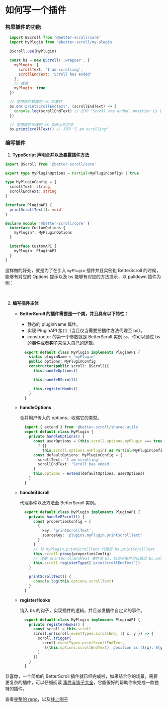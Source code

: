 # 如何写一个插件

### 构思插件的功能

```js
  import BScroll from '@better-scroll/core'
  import MyPlugin from '@better-scroll/my-plugin'

  BScroll.use(MyPlugin)

  const bs = new BScroll('.wrapper', {
    myPlugin: {
      scrollText: 'I am scrolling',
      scrollEndText: 'Scroll has ended'
    },
    // 或者
    myPlugin: true
  })

  // 使用插件暴露到 bs 的事件
  bs.on('printScrollEndText', (scrollEndText) => {
    console.log(scrollEndText) // 打印 "Scroll has ended, position is (xx, yy)"
  })

  // 使用插件代理到 bs 实例上的方法
  bs.printScrollText() // 打印 "I am scrolling"
```

### 编写插件

1. **TypeScript 声明合并以及暴露插件方法**

```typescript
import BScroll from '@better-scroll/core'

export type MyPluginOptions = Partial<MyPluginConfig> | true

type MyPluginConfig = {
  scrollText: string,
  scrollEndText: string
}

interface PluginAPI {
  printScrollText(): void
}

declare module '@better-scroll/core' {
  interface CustomOptions {
    myPlugin?: MyPluginOptions
  }

  interface CustomAPI {
    myPlugin: PluginAPI
  }
}
```

这样做的好处，就是为了在引入 `myPlugin` 插件并且实例化 BetterScroll 的时候，能够有对应的 Options 提示以及 bs 能够有对应的方法提示，以 pulldown 插件为例：

<img data-zoomable :src="$withBase('/assets/images/tip1.png')" alt="">

<img data-zoomable :src="$withBase('/assets/images/tip2.png')" alt="">

2. **编写插件主体**

    - **BetterScroll 的插件需要是一个类，并且具有以下特性：**

      - 静态的 pluginName 属性。
      - 实现 PluginAPI 接口（当且仅当需要把插件方法代理至 bs）。
      - constructor 的第一个参数就是 BetterScroll 实例 `bs`，你可以通过 bs 的**事件**或者**钩子**来注入自己的逻辑。

      ```typescript
        export default class MyPlugin implements PluginAPI {
          static pluginName = 'myPlugin'
          public options: MyPluginConfig
          constructor(public scroll: BScroll){
            this.handleOptions()

            this.handleBScroll()

            this.registerHooks()
          }
        }
      ```

    - **handleOptions**

      合并用户传入的 options，收缩它的类型。

      ```typescript
        import { extend } from '@better-scroll/shared-utils'
        export default class MyPlugin {
          private handleOptions() {
            const userOptions = (this.scroll.options.myPlugin === true
              ? {}
              : this.scroll.options.myPlugin) as Partial<MyPluginConfig>
            const defaultOptions: MyPluginConfig = {
              scrollText: 'I am scrolling',
              scrollEndText: 'Scroll has ended'
            }
            this.options = extend(defaultOptions, userOptions)
          }
        }
      ```

    - **handleBScroll**

      代理事件以及方法至 BetterScroll 实例。

      ```typescript
        export default class MyPlugin implements PluginAPI {
          private handleBScroll() {
            const propertiesConfig = [
              {
                key: 'printScrollText',
                sourceKey: 'plugins.myPlugin.printScrollText'
              }
            ]
            // 将 myPlugin.printScrollText 代理至 bs.printScrollText
            this.scroll.proxy(propertiesConfig)
            // 注册 printScrollEndText 事件至 bs，以至于用户可以通过 bs.on('printScrollEndText', handler) 来订阅事件
            this.scroll.registerType(['printScrollEndText'])
          }

          printScrollText() {
            console.log(this.options.scrollText)
          }
        }
      ```

    - **registerHooks**

      钩入 bs 的钩子，实现插件的逻辑，并且派发插件自定义的事件。

      ```typescript
        export default class MyPlugin implements PluginAPI {
          private registerHooks() {
            const scroll = this.scroll
            scroll.on(scroll.eventTypes.scrollEnd, ({ x, y }) => {
              scroll.trigger(
                scroll.eventTypes.printScrollEndText,
                `${this.options.scrollEndText}, position is (${x}, ${y})`
              )
            })
          }
        }
      ```

恭喜你，一个简单的 BetterScroll 插件就已经完成啦，如果结合你的场景，需要更复杂的插件，可以仔细阅读 [事件与钩子大全](../guide/base-scroll-api.html#事件-vs-钩子)，它能很好的帮助你来完成一款独特的插件。

查看[完整的 repo](https://github.com/better-scroll/plugin-tutorial)，以及[线上例子](https://better-scroll.github.io/plugin-tutorial/)